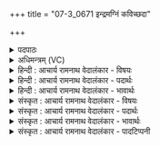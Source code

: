 +++
title = "07-3_0671 इन्द्रमग्निं कविच्छदा"

+++
<details><summary>पदपाठः</summary>

इ꣡न्द्र꣢꣯म्। अ꣣ग्नि꣢म्। क꣣विच्छ꣡दा꣢। क꣣वि। छ꣡दा꣢꣯। य꣣ज्ञ꣡स्य꣢। जू꣣त्या꣢। वृ꣣णे। ता꣢। सो꣢म꣢꣯स्य। इ꣡ह꣢। तृ꣣म्पताम्। ६७१।
</details>

<details><summary>अधिमन्त्रम् (VC)</summary>

- इन्द्राग्नी
- विश्वामित्रो गाथिनः
- गायत्री
- षड्जः
</details>

<details><summary>हिन्दी : आचार्य रामनाथ वेदालंकार - विषयः</summary>

अगले मन्त्र में पुनः उसी विषय का वर्णन है।
</details>

<details><summary>हिन्दी : आचार्य रामनाथ वेदालंकार - पदार्थः</summary>

पदार्थान्वयभाषाः -  मैं (यज्ञस्य) विद्यायज्ञ की (जूत्या) शीघ्र सिद्धि के लिए (कविच्छदा) मेधावियों को दुःख,विपत्ति आदि से बचानेवाले (इन्द्रम् अग्निम्) आत्मा और मन को (वृणे) स्वीकार करता हूँ। (ता) वे दोनों (इह) इस विद्यायज्ञ में (सोमस्य) ज्ञानरस से (तृम्पताम्) तृप्ति प्रदान करें ॥३॥
</details>

<details><summary>हिन्दी : आचार्य रामनाथ वेदालंकार - भावार्थः</summary>

भावार्थभाषाः -  आत्मा-रूप यजमान, मन-रूप होता और आचार्य-रूप ब्रह्मा के द्वारा सम्पादित विद्या-यज्ञ सफल एवं प्रभावकारी होता है ॥३॥ प्रथम खण्ड में परब्रह्म और ब्रह्मानन्द का वर्णन है और द्वितीय खण्ड में यह वर्णन है कि वह ब्रह्मानन्द तभी प्राप्त किया जा सकता है, जब आत्मा और मन उसके लिए प्रयत्नशील होते हैं। अतः द्वितीय खण्ड की प्रथम खण्ड के साथ संगति है ॥ प्रथम अध्याय में द्वितीय खण्ड समाप्त ॥
</details>

<details><summary>संस्कृत : आचार्य रामनाथ वेदालंकार - विषयः</summary>

अथ पुनरपि तमेव विषयमाह।
</details>

<details><summary>संस्कृत : आचार्य रामनाथ वेदालंकार - पदार्थः</summary>

पदार्थान्वयभाषाः -  अहम् (यज्ञस्य) विद्यायज्ञस्य (जूत्या२) जूत्यै वेगाय,सद्यः साधनाय।[जु गतौ। जूतिशब्दात् चतुर्थ्यैकवचने ‘सुपां सुलुक्०’ इति विभक्तेराकारादेशः।] (कविच्छदा) कविच्छदौ,कवीन् मेधाविनः छादयतः दुःखविपदादिभ्यः अपवारयतः इति तौ।[छद अपवारणे ‘सुपां सुलुक्०’ इति विभक्तेराकारादेशः।] (इन्द्रम् अग्निम्) आत्मानं मनश्च (वृणे) संभजामि।[वृङ् सम्भक्तौ,क्र्यादि।] (ता) तौ (इह) अस्मिन् विद्यायज्ञे (सोमस्य) ज्ञानरसेन[तृतीयार्थे षष्ठी।] (तृम्पताम्) तृप्तिं कारयताम्।[तृम्प तृप्तौ,तुदादिः]॥३॥३
</details>

<details><summary>संस्कृत : आचार्य रामनाथ वेदालंकार - भावार्थः</summary>

भावार्थभाषाः -  आत्ममनोरूपाभ्यां यजमानहोतृभ्याम् आचार्यरूपेण ब्रह्मणा च सम्पादितो विद्यायज्ञः सफलः प्रभावकारी च जायते ॥३॥ प्रथमे खण्डे परब्रह्मणो ब्रह्मानन्दस्य च वर्णनाद् द्वितीये च खण्डे स ब्रह्मानन्दरसस्तदैव प्राप्तुं शक्यते यदा जीवात्मा मनश्च तदर्थं प्रयतेते इति प्रदर्शनाद् द्वितीयखण्डस्य प्रथमखण्डेन संगतिरस्तीति विज्ञेयम्।
</details>

<details><summary>संस्कृत : आचार्य रामनाथ वेदालंकार - पादटिप्पनी</summary>

टिप्पणी:   १. ऋ० ३।१२।३। २. जूत्या अभिवृद्ध्या निमित्तभूतया—इति वि०। ३. ऋग्भाष्ये दयानन्दर्षिर्मन्त्रमिमं विद्वत्सङ्गविषये व्याख्यातवान्।
</details>